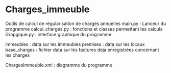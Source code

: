 # Charges_immeuble
Outils de calcul de régularisation de charges annuelles 
main.py : Lanceur du programme
calcul_charges.py : fonctions et classes permettant les calculs 
Grapgique.py : interface graphique du programme 


immeubles : data sur les immeubles 
premises : data sur les locaux 
base_charges : fichier data sur les factures deja enregistrées concernant les charges 

ChargesImmeuble.xmi : diagramme du programme 
